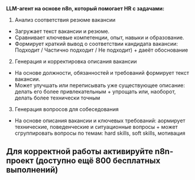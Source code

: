**LLM-агент на основе n8n, который помогает HR с задачами:**
1. Анализ соответствия резюме вакансии
- Загружает текст вакансии и резюме.
- Сравнивает ключевые компетенции, опыт, навыки и образование.
- Формирует краткий вывод о соответствии кандидата вакансии: Подходит / Частично подходит / Не подходит) + даеёт обоснование 

2. Генерация и корректировка описания вакансии
- На основе должности, обязанностей и требований формирует текст вакансии.
- Может улучшать или переписывать уже существующее описание: делать его более привлекательным + упрощать или, наоборот, делать более технически точным
  
3. Генерация вопросов для собеседования
- На основе описания вакансии и ключевых требований: aормирует технические, поведенческие и ситуационные вопросы + может сгруппировать вопросы по темам: hard skills, soft skills, мотивация 

## Для корректной работы активируйте n8n-проект (доступно ещё 800 бесплатных выполнений)

